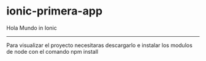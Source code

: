 # ionic-primera-app
Hola Mundo in Ionic

------------------------------------------------------------------------------------------------------
Para visualizar el proyecto necesitaras descargarlo
e instalar los modulos de node con el comando npm install
